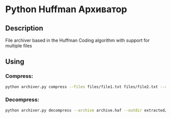 # Python Huffman Архиватор

## Description
File archiver based in the Huffman Coding algorithm with support for multiple files

## Using

### Compress:
```bash
python archiver.py compress --files files/file1.txt files/file2.txt --archive archive.haf
```
### Decompress:
```bash
python archiver.py decompress --archive archive.haf --outdir extracted/
```
